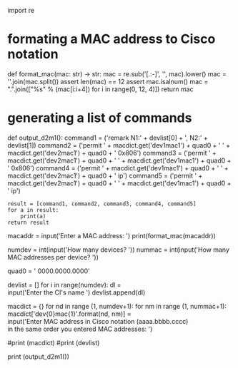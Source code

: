 import re

# formating a MAC address to Cisco notation
def format_mac(mac: str) -> str:
    mac = re.sub('[.:-]', '', mac).lower()
    mac = ''.join(mac.split())
    assert len(mac) == 12
    assert mac.isalnum()
    mac = ".".join(["%s" % (mac[i:i+4]) for i in range(0, 12, 4)])
    return mac
# generating a list of commands
def output_d2m1():
    command1 = ('remark N1:' + devlist[0]
    + ', N2:' + devlist[1])
    command2 = ('permit ' + macdict.get('dev1mac1')
    + quad0 + ' ' + macdict.get('dev2mac1') + quad0 + ' 0x806')
    command3 = ('permit ' + macdict.get('dev2mac1')
    + quad0 + ' ' + macdict.get('dev1mac1') + quad0 + ' 0x806')
    command4 = ('permit ' + macdict.get('dev1mac1')
    + quad0 + ' ' + macdict.get('dev2mac1') + quad0 + ' ip')
    command5 = ('permit ' + macdict.get('dev2mac1')
    + quad0 + ' ' + macdict.get('dev1mac1') + quad0 + ' ip')

    result = [command1, command2, command3, command4, command5]
    for a in result:
        print(a)
    return result

macaddr = input('Enter a MAC address: ')
print(format_mac(macaddr))

numdev = int(input('How many devices? '))
nummac = int(input('How many MAC addresses per device? '))

quad0 = ' 0000.0000.0000'

devlist = []
for i in range(numdev):
    dl = \
    input('Enter the CI\'s name ')
    devlist.append(dl)

macdict = {}
for nd in range (1, numdev+1):
    for nm in range (1, nummac+1):
        macdict['dev{0}mac{1}'.format(nd, nm)] = \
        input('Enter MAC address in Cisco notation (aaaa.bbbb.cccc) \
in the same order you entered MAC addresses: ')

#print (macdict)
#print (devlist)




print (output_d2m1())
